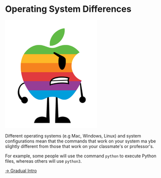 # Operating System Differences

<img src = "image-1.png" width = "300px" />

Different operating systems (e.g Mac, Windows, Linux) and system configurations mean that the commands that work on your system ma ybe slightly different from those that work on your classmate's or professor's.

For example, some people will use the command `python` to execute Python files, whereas others will use `python3`. 

[-> Gradual Intro](/command-line-files/05_gradualIntro.md)